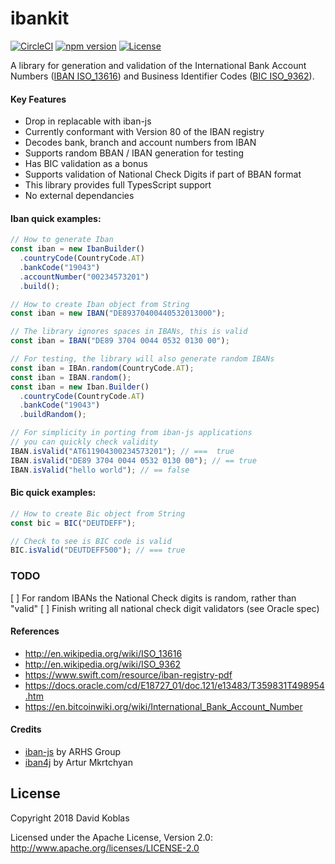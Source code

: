 # ibankit

[![CircleCI](https://circleci.com/gh/koblas/ibankit-js/tree/master.svg?style=svg)](https://circleci.com/gh/koblas/ibankit-js/tree/master)
[![npm version](https://badge.fury.io/js/ibankit.svg)](https://badge.fury.io/js/ibankit)
[![License](https://img.shields.io/badge/License-Apache%202.0-blue.svg)](https://github.com/koblas/ibankit-js/blob/master/LICENSE.txt)

A library for generation and validation of the International Bank Account Numbers (<a href="http://en.wikipedia.org/wiki/ISO_13616" target="_blank">IBAN ISO_13616</a>) and Business Identifier Codes (<a href="http://en.wikipedia.org/wiki/ISO_9362" target="_blank">BIC ISO_9362</a>).

#### Key Features

- Drop in replacable with iban-js
- Currently conformant with Version 80 of the IBAN registry
- Decodes bank, branch and account numbers from IBAN
- Supports random BBAN / IBAN generation for testing
- Has BIC validation as a bonus
- Supports validation of National Check Digits if part of BBAN format
- This library provides full TypesScript support
- No external dependancies

#### Iban quick examples:

```javascript
// How to generate Iban
const iban = new IbanBuilder()
  .countryCode(CountryCode.AT)
  .bankCode("19043")
  .accountNumber("00234573201")
  .build();

// How to create Iban object from String
const iban = new IBAN("DE89370400440532013000");

// The library ignores spaces in IBANs, this is valid
const iban = IBAN("DE89 3704 0044 0532 0130 00");

// For testing, the library will also generate random IBANs
const iban = IBAn.random(CountryCode.AT);
const iban = IBAN.random();
const iban = new Iban.Builder()
  .countryCode(CountryCode.AT)
  .bankCode("19043")
  .buildRandom();

// For simplicity in porting from iban-js applications
// you can quickly check validity
IBAN.isValid("AT611904300234573201"); // ===  true
IBAN.isValid("DE89 3704 0044 0532 0130 00"); // == true
IBAN.isValid("hello world"); // == false
```

#### Bic quick examples:

```typescript
// How to create Bic object from String
const bic = BIC("DEUTDEFF");

// Check to see is BIC code is valid
BIC.isValid("DEUTDEFF500"); // === true
```

### TODO

[ ] For random IBANs the National Check digits is random, rather than "valid"
[ ] Finish writing all national check digit validators (see Oracle spec)

#### References

- http://en.wikipedia.org/wiki/ISO_13616
- http://en.wikipedia.org/wiki/ISO_9362
- https://www.swift.com/resource/iban-registry-pdf
- https://docs.oracle.com/cd/E18727_01/doc.121/e13483/T359831T498954.htm
- https://en.bitcoinwiki.org/wiki/International_Bank_Account_Number

#### Credits

- [iban-js](https://www.npmjs.com/package/iban) by ARHS Group
- [iban4j](https://github.com/arturmkrtchyan/iban4j) by Artur Mkrtchyan

## License

Copyright 2018 David Koblas

Licensed under the Apache License, Version 2.0: http://www.apache.org/licenses/LICENSE-2.0
